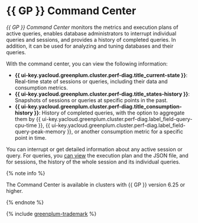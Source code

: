 # {{ GP }} Command Center

_{{ GP }} Command Center_ monitors the metrics and execution plans of active queries, enables database administrators to interrupt individual queries and sessions, and provides a history of completed queries. In addition, it can be used for analyzing and tuning databases and their queries.

With the command center, you can view the following information:

* **{{ ui-key.yacloud.greenplum.cluster.perf-diag.title_current-state }}**: Real-time state of sessions or queries, including their data and consumption metrics.
* **{{ ui-key.yacloud.greenplum.cluster.perf-diag.title_states-history }}**: Snapshots of sessions or queries at specific points in the past.
* **{{ ui-key.yacloud.greenplum.cluster.perf-diag.title_consumption-history }}**: History of completed queries, with the option to aggregate them by {{ ui-key.yacloud.greenplum.cluster.perf-diag.label_field-query-cpu-time }}, {{ ui-key.yacloud.greenplum.cluster.perf-diag.label_field-query-peak-memory }}, or another consumption metric for a specific point in time.

You can interrupt or get detailed information about any active session or query. For queries, you [can view](../operations/command-center.md) the execution plan and the JSON file, and for sessions, the history of the whole session and its individual queries.

{% note info %}

The Command Center is available in clusters with {{ GP }} version 6.25 or higher.

{% endnote %}

{% include [greenplum-trademark](../../_includes/mdb/mgp/trademark.md) %}
